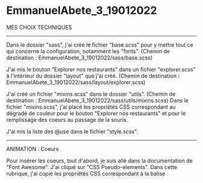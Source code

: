 # EmmanuelAbete_3_19012022

MES CHOIX TECHNIQUES
____________________

Dans le dossier "sass", j'ai créé le fichier "base.scss" pour y mettre tout ce qui concerne la configuration, notamment les "fonts". (Chemin de destination :  EmmanuelAbete_3_19012022/sass/base.scss)

J'ai mis le bouton "Explorer nos restaurants" dans un fichier "explorer.scss" à l'intérieur du dossier "layout" que j'ai créé. (Chemin de destination :  EmmanuelAbete_3_19012022/sass/layout/explorer.scss)

J'ai créé un fichier "mixins.scss" dans le dossier "utils". (Chemin de destination :  EmmanuelAbete_3_19012022/sass/utils/mixins.scss)
Dans le fichier "mixins.scss", j'ai placé les propriétés CSS correspondant au dégradé de couleur pour le bouton "Explorer nos restaurants" et pour le remplissage des coeurs au passage de la souris.

J'ai mis la liste des @use dans le fichier "style.scss". 
________________________________________________________

ANIMATION : Coeurs

Pour insérer les coeurs, tout d'abord, je suis allé dans la documentation de "Font Awesome". 
J'ai cliqué sur "CSS Pseudo-elements". Dans cette rubrique, j'ai copié les propriétés CSS correspondant à la balise <style> et je les ai collées dans un élément "::before" que j'ai créé. 

Ensuite, toujours dans la rubrique "CSS Pseudo-elements" de "Font Awesome", j'ai copié les propriétés CSS correspondant à la class ".login::before", et je les ai collées. J'ai fait quelques modifications pour que ça colle avec ce qui était demandé.

Ensuite, dans la propriété "content" que j'ai copiée, j'ai remplacé l'unicode "f007" par l'unicode "f004" correspondant au coeur provenant de "Font Awesome".
  
C'est en jouant sur le font-weight que j'ai pu créer le changement de forme du coeur au passage de la souris.

Les propriétés CSS du coeur, localisées dans l'élément "::before", je les ai refactorisées dans le fichier "mixins.scss".
  
Ensuite, j'ai créé l'élément "::after". J'y ai inclus les propriétés CSS que j'avais refactorisées dans mes "mixins", notamment le dégradé de couleurs. 
Pour que le coeur soit rempli au passage de la souris, j'ai changé le font-weight en 900.

Ensuite, j'ai configuré le ":hover" de la class .card__description de telle manière que l'élément "::after" ait une opacité de 1. 
  
Pour que le remplissage du coeur grossisse au passage de la souris, j'ai rajouté la propriété "transform" avec une valeur translateY de (-50%) et un scale de 1.1. 
________________________________________________________
  
ANIMATION : Carrés verts qui apparaissent
  
Dans le dossier "utils", j'ai créé un fichier "animations.scss". 
  
Dans ce fichier, j'ai créé une règle @keyframes que j'ai nommé "quarterspin" avec les propriétés CSS que vous pourrez voir. Et j'ai importé le "quarterspin" dans le ":hover" de "i". 

J'ai utilisé la propriété "white-space" avec la valeur "nowrap"  pour forcer le texte à rester sur une seule ligne.
  
Pour que la partie du texte située à l'extérieur ne soit pas visible lorsque je réduis le responsive, j'ai utilisé la propriété "overflow" avec la valeur "hidden".
  
Pour afficher les trois petits points qui indiquent que le texte est rogné, j'ai utilisé la propriété "text-overflow" avec la valeur "ellipsis".
  
Pour que le check des carrés verts gardent la même taille lorsque je réduis le responsive, j'ai appliqué la propriété "flex-shrink" avec une valeur de 0.
________________________________________________________
  
ANIMATION : Menus qui apparaissent progressivement
  
J'ai utilisé la pseudo-classe "nth-child(#{$i}) {animation-delay: 100ms *$i}".

Ca veut dire que le premier enfant de la class ".menus__category" a une animation-delay de 100ms, le deuxième enfant de la class ".menus__category" a une animation-delay de 200ms, le troisième enfant de la class ".menus__category" a une animation-delay de 300ms.
________________________________________________________
  
ANIMATION : Loader
  
J'ai copié l'élément "fas fa-circle-notch" provenant de "Font Awesome", et je l'ai collé dans "index.html".
  
Pour que le l'élément du loader reste à sa dernière place, j'ai utilisé la propriété "animation". En y appliquant la valeur "forwards", l'élément conserve la dernière position de l'animation.
________________________________________________________
